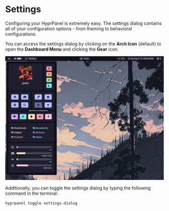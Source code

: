 # Settings

Configuring your HyprPanel is extremely easy. The settings dialog contains all of your configuration options - from theming to behavioral configurations.

You can access the settings dialog by clicking on the **Arch Icon** (default) to open the **Dashboard Menu** and clicking the **Gear** icon.

![Dashboard Settings](../images/configuration/dashboard_settings.png)

Additionally, you can toggle the settings dialog by typing the following command in the terminal:

```bash
hyprpanel toggle settings-dialog
```
